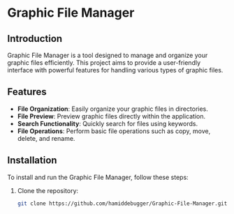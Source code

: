 # Graphic File Manager

## Introduction
Graphic File Manager is a tool designed to manage and organize your graphic files efficiently. This project aims to provide a user-friendly interface with powerful features for handling various types of graphic files.

## Features
- **File Organization**: Easily organize your graphic files in directories.
- **File Preview**: Preview graphic files directly within the application.
- **Search Functionality**: Quickly search for files using keywords.
- **File Operations**: Perform basic file operations such as copy, move, delete, and rename.

## Installation
To install and run the Graphic File Manager, follow these steps:

1. Clone the repository:
   ```bash
   git clone https://github.com/hamiddebugger/Graphic-File-Manager.git
